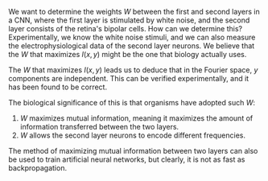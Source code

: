 We want to determine the weights $W$ between the first and second layers in a CNN, where the first layer is stimulated by white noise, and the second layer consists of the retina's bipolar cells. How can we determine this? Experimentally, we know the white noise stimuli, and we can also measure the electrophysiological data of the second layer neurons. We believe that the $W$ that maximizes $I(x, y)$ might be the one that biology actually uses.

The $W$ that maximizes $I(x, y)$ leads us to deduce that in the Fourier space, $y$ components are independent. This can be verified experimentally, and it has been found to be correct.

The biological significance of this is that organisms have adopted such $W$:

1. $W$ maximizes mutual information, meaning it maximizes the amount of information transferred between the two layers.
2. $W$ allows the second layer neurons to encode different frequencies.

The method of maximizing mutual information between two layers can also be used to train artificial neural networks, but clearly, it is not as fast as backpropagation.